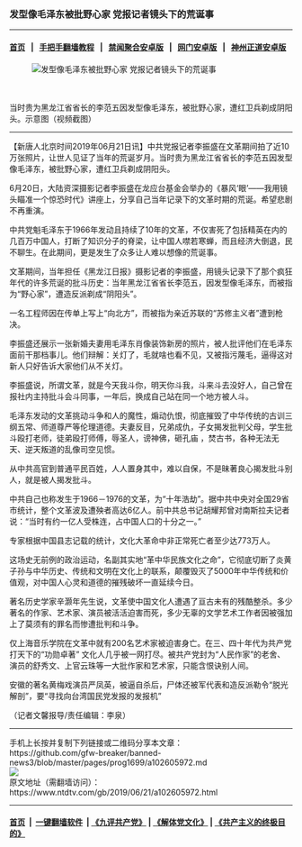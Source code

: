 ### 发型像毛泽东被批野心家 党报记者镜头下的荒诞事
------------------------

#### [首页](https://github.com/gfw-breaker/banned-news3/blob/master/README.md) &nbsp;&nbsp;|&nbsp;&nbsp; [手把手翻墙教程](https://github.com/gfw-breaker/guides/wiki) &nbsp;&nbsp;|&nbsp;&nbsp; [禁闻聚合安卓版](https://github.com/gfw-breaker/bn-android) &nbsp;&nbsp;|&nbsp;&nbsp; [网门安卓版](https://github.com/oGate2/oGate) &nbsp;&nbsp;|&nbsp;&nbsp; [神州正道安卓版](https://github.com/SzzdOgate/update) 



<div><div class="featured_image">
 <ok href="https://i.ntdtv.com/assets/uploads/2019/06/7ea463721e41c911eddbfbcd2c3948be.png" target="_blank">
  <figure>
   <img alt="发型像毛泽东被批野心家 党报记者镜头下的荒诞事" src="https://i.ntdtv.com/assets/uploads/2019/06/7ea463721e41c911eddbfbcd2c3948be-800x450.png"/>
  </figure><br/><br/>
 </ok>
 <span class="caption">
  当时贵为黑龙江省省长的李范五因发型像毛泽东，被批野心家，遭红卫兵剃成阴阳头。示意图（视频截图）
 </span>
</div>
</div><hr/><div><div class="post_content" itemprop="articleBody">
 <p>
  【新唐人北京时间2019年06月21日讯】中共党报记者李振盛在文革期间拍了近10万张照片，让世人见证了当年的荒诞岁月。当时贵为黑龙江省省长的李范五因发型像毛泽东，被批野心家，遭红卫兵剃成阴阳头。
 </p>
 <p>
  6月20日，大陆资深摄影记者李振盛在龙应台基金会举办的《暴风‘眼’——我用镜头瞄准一个惊恐时代》讲座上，分享自己当年记录下的文革时期的荒诞。希望悲剧不再重演。
 </p>
 <p>
  中共党魁毛泽东于1966年发动且持续了10年的文革，不仅害死了包括精英在内的几百万中国人，打断了知识分子的脊梁，让中国人噤若寒蝉，而且经济大倒退，民不聊生。在此期间，更是发生了众多让人难以想像的荒诞事。
 </p>
 <p>
  文革期间，当年担任《黑龙江日报》摄影记者的李振盛，用镜头记录下了那个疯狂年代的许多荒诞的批斗历史：当年黑龙江省省长李范五，因发型像毛泽东，而被指为“野心家”，遭造反派剃成“阴阳头”。
 </p>
 <p>
  一名工程师因在传单上写上“向北方”，而被指为亲近苏联的“苏修主义者”遭到枪决。
 </p>
 <p>
  李振盛还展示一张新婚夫妻用毛泽东肖像装饰新房的照片，被人批评他们在毛泽东面前干那档事儿。他们辩解：关灯了，毛就啥也看不见，又被指污蔑毛，逼得这对新人只好告诉大家他们从不关灯。
 </p>
 <p>
  李振盛说，所谓文革，就是今天我斗你，明天你斗我，斗来斗去没好人，自己曾在报社内主持批斗会斗同事，一年后，换成自己站在同一个地方被人斗。
 </p>
 <p>
  毛泽东发动的文革挑动斗争和人的魔性，煽动仇恨，彻底摧毁了中华传统的古训三纲五常、师道尊严等伦理道德。夫妻反目，兄弟成仇，子女揭发批判父母，学生批斗殴打老师，徒弟殴打师傅，辱圣人，谤神佛，砸孔庙 ，焚古书，各种无法无天、逆天叛道的乱像司空见惯。
 </p>
 <p>
  从中共高官到普通平民百姓，人人置身其中，难以自保，不是昧著良心揭发批斗别人，就是被人揭发批斗。
 </p>
 <p>
  中共自己也称发生于1966－1976的文革，为“十年浩劫”。据中共中央对全国29省市统计，整个文革波及遭殃者高达6亿人。前中共总书记胡耀邦曾对南斯拉夫记者说：“当时有约一亿人受株连，占中国人口的十分之一。”
 </p>
 <p>
  专家根据中国县志记载的统计，文化大革命中非正常死亡者至少达773万人。
 </p>
 <p>
  这场史无前例的政治运动，名副其实地“革中华民族文化之命”，它彻底切断了炎黄子孙与中华历史、传统和文明在文化上的联系，颠覆毁灭了5000年中华传统和价值观，对中国人心灵和道德的摧残破坏一直延续今日。
 </p>
 <p>
  著名历史学家辛灏年先生说，文革使中国文化人遭遇了亘古未有的残酷整杀。多少著名的作家、艺术家、演员被活活迫害而死，多少无辜的文学艺术工作者因被强加上了莫须有的罪名而惨遭批判和斗争。
 </p>
 <p>
  仅上海音乐学院在文革中就有200名艺术家被迫害身亡。在三、四十年代为共产党打天下的“功勋卓著” 文化人几乎被一网打尽。被共产党封为“人民作家”的老舍、演员的舒秀文、上官云珠等一大批作家和艺术家，只能含恨诀别人间。
 </p>
 <p>
  安徽的著名黄梅戏演员严凤英，被逼自杀后，尸体还被军代表和造反派勒令“脱光解剖”，要“寻找向台湾国民党发报的发报机”
 </p>
 <p>
  （记者文馨报导/责任编辑：李泉）
 </p>
 <div class="single_ad">
 </div>
</div>
</div>
<hr/>
手机上长按并复制下列链接或二维码分享本文章：<br/>
https://github.com/gfw-breaker/banned-news3/blob/master/pages/prog1699/a102605972.md <br/>
<a href='https://github.com/gfw-breaker/banned-news3/blob/master/pages/prog1699/a102605972.md'><img src='https://github.com/gfw-breaker/banned-news3/blob/master/pages/prog1699/a102605972.md.png'/></a> <br/>
原文地址（需翻墙访问）：https://www.ntdtv.com/gb/2019/06/21/a102605972.html


------------------------
#### [首页](https://github.com/gfw-breaker/banned-news3/blob/master/README.md) &nbsp;|&nbsp; [一键翻墙软件](https://github.com/gfw-breaker/nogfw/blob/master/README.md) &nbsp;| [《九评共产党》](https://github.com/gfw-breaker/9ping.md/blob/master/README.md#九评之一评共产党是什么) | [《解体党文化》](https://github.com/gfw-breaker/jtdwh.md/blob/master/README.md) | [《共产主义的终极目的》](https://github.com/gfw-breaker/gczydzjmd.md/blob/master/README.md)


<img src='http://gfw-breaker.win/banned-news3/pages/prog1699/a102605972.md' width='0px' height='0px'/>